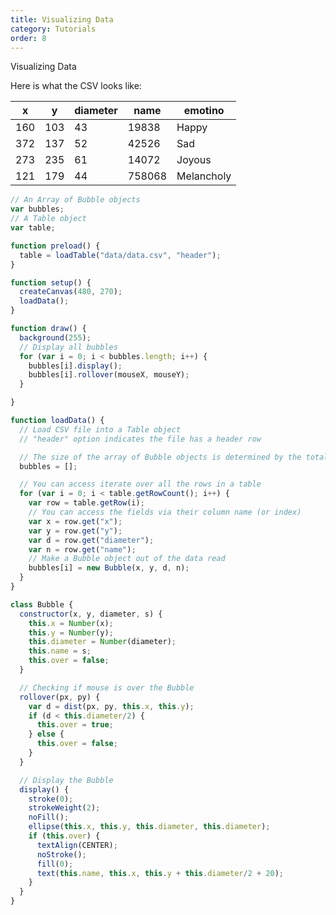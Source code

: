 ```yaml
---
title: Visualizing Data
category: Tutorials
order: 8
---
```


<p>Visualizing Data</p>

 <p>Here is what the CSV looks like:</p>

| x   | y   | diameter| name   |emotino     |
|-----|-----|---------|--------|------------|
| 160 | 103 | 43      | 19838  | Happy      |
| 372 | 137 | 52      | 42526  | Sad        |
| 273 | 235 | 61      | 14072  | Joyous     |
| 121 | 179 | 44      | 758068 | Melancholy |

```js
// An Array of Bubble objects
var bubbles;
// A Table object
var table;

function preload() {
  table = loadTable("data/data.csv", "header");
}

function setup() {
  createCanvas(480, 270);
  loadData();
}

function draw() {
  background(255);
  // Display all bubbles
  for (var i = 0; i < bubbles.length; i++) {
    bubbles[i].display();
    bubbles[i].rollover(mouseX, mouseY);
  }

}

function loadData() {
  // Load CSV file into a Table object
  // "header" option indicates the file has a header row

  // The size of the array of Bubble objects is determined by the total number of rows in the CSV
  bubbles = []; 

  // You can access iterate over all the rows in a table
  for (var i = 0; i < table.getRowCount(); i++) {
    var row = table.getRow(i);
    // You can access the fields via their column name (or index)
    var x = row.get("x");
    var y = row.get("y");
    var d = row.get("diameter");
    var n = row.get("name");
    // Make a Bubble object out of the data read
    bubbles[i] = new Bubble(x, y, d, n);
  }
}

class Bubble {
  constructor(x, y, diameter, s) {
    this.x = Number(x);
    this.y = Number(y);
    this.diameter = Number(diameter);
    this.name = s;
    this.over = false;
  }

  // Checking if mouse is over the Bubble
  rollover(px, py) {
    var d = dist(px, py, this.x, this.y);
    if (d < this.diameter/2) {
      this.over = true;
    } else {
      this.over = false;
    }
  }

  // Display the Bubble
  display() {
    stroke(0);
    strokeWeight(2);
    noFill();
    ellipse(this.x, this.y, this.diameter, this.diameter);
    if (this.over) {
      textAlign(CENTER);
      noStroke();
      fill(0);
      text(this.name, this.x, this.y + this.diameter/2 + 20);
    }
  }
}
```